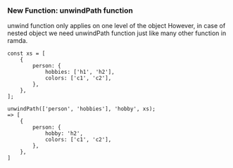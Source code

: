 ### New Function: unwindPath function

unwind function only applies on one level of the object
However, in case of nested object we need unwindPath function just like many other function in ramda.

```
const xs = [
    {
        person: {
            hobbies: ['h1', 'h2'],
            colors: ['c1', 'c2'],
        },
    },
];

unwindPath(['person', 'hobbies'], 'hobby', xs);
=> [
    {
        person: {
            hobby: 'h2',
            colors: ['c1', 'c2'],
        },
    },
]
```
